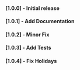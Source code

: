 #### [1.0.0] - Initial release
#### [1.0.1] - Add Documentation
#### [1.0.2] - Minor Fix
#### [1.0.3] - Add Tests
#### [1.0.4] - Fix Holidays



